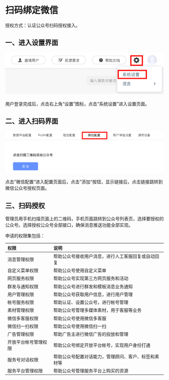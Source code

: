 # 扫码绑定微信

授权方式：认证公众号扫码授权接入。

## 一、进入设置界面

![&#x7B2C;&#x4E00;&#x6B65;&#xFF1A;&#x8FDB;&#x5165;&#x8BBE;&#x7F6E;&#x754C;&#x9762;](../../.gitbook/assets/she-zhi-jie-mian-.png)

用户登录完成后，点击右上角“设置”图标，点击“系统设置”进入设置页面。

## 二、进入扫码界面

![&#x7B2C;&#x4E8C;&#x6B65;&#xFF1A;&#x8FDB;&#x5165;&#x626B;&#x7801;&#x754C;&#x9762;](../../.gitbook/assets/sao-ma-jie-mian-.png)

点击”微信配置“进入配置页面后，点击”添加“按钮，显示链接后，点击链接跳转到微信公众号授权页面。

## 三、扫码授权

管理员用手机扫描页面上的二维码，手机页面跳转到公众号列表页，选择要授权的公众号。选择授权公众号全部接口，确保消息推送功能全部实现。

申请的权限集包括：

| 权限 | 说明 |
| :--- | :--- |
| 消息管理权限 | 帮助公众号接收用户消息，进行人工客服回复或自动回复 |
| 自定义菜单权限 | 帮助公众号使用自定义菜单 |
| 网页服务权限 | 帮助公众号实现第三方网页服务和活动 |
| 群发与通知权限 | 帮助公众号进行群发和模板消息业务通知 |
| 用户管理权限 | 帮助公众号获取用户信息，进行用户管理 |
| 帐号服务权限 | 帮助认证、设置公众号，进行帐号管理 |
| 素材管理权限 | 帮助公众号管理多媒体素材，用于客服等业务 |
| 微信多客服权限 | 帮助公众号使用微信多客服 |
| 微信扫一扫权限 | 帮助公众号使用微信扫一扫 |
| 广告管理权限 | 帮助广告主进行微信广告的投放和管理 |
| 开放平台帐号管理权限 | 帮助公众号绑定开放平台帐号，实现用户身份打通 |
| 服务号对话权限 | 帮助公众号配置对话能力，管理顾问、客户、标签和素材等 |
| 服务平台管理权限 | 帮助公众号管理服务平台上购买的资源 |



